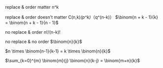 replace & order matter    n^k

replace & order doesn't matter C(n,k)*(p^k)*（q^(n-k)） $\binom{n + k - 1}{k} = \binom{n + k - 1}{n - 1}$

no replace & order n!/(n-k)!

no replace & no order $\binom{n}{k}$

$n \times \binom{n-1}{k-1} = k \times \binom{n}{k}$ 

$\sum_{k=0}^{m} \binom{m}{j} \binom{n}{k-j} = \binom{m+n}{k}$
